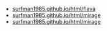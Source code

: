 <ul>
  <li><a href="https://surfman1985.github.io/html/flava">surfman1985.github.io/html/flava</a></li>
  <li><a href="https://surfman1985.github.io/html/mirage">surfman1985.github.io/html/mirage</a></li>
  <li><a href="https://surfman1985.github.io/html/mirage">surfman1985.github.io/html/mirage</a></li>
</ul>
